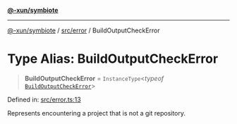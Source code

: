 [**@-xun/symbiote**](../../../README.md)

***

[@-xun/symbiote](../../../README.md) / [src/error](../README.md) / BuildOutputCheckError

# Type Alias: BuildOutputCheckError

> **BuildOutputCheckError** = `InstanceType`\<*typeof* [`BuildOutputCheckError`](../variables/BuildOutputCheckError.md)\>

Defined in: [src/error.ts:13](https://github.com/Xunnamius/symbiote/blob/0855f0d5d62e664369271e18eb03d2b348113c71/src/error.ts#L13)

Represents encountering a project that is not a git repository.
